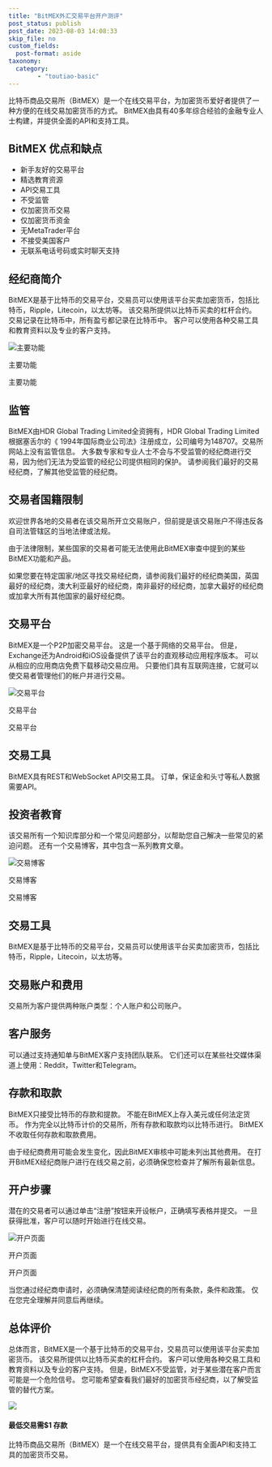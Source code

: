 ```yaml
---
title: "BitMEX外汇交易平台开户测评"
post_status: publish
post_date: 2023-08-03 14:08:33
skip_file: no
custom_fields: 
  post-format: aside
taxonomy:
  category:
        - "toutiao-basic"
---
```


比特币商品交易所（BitMEX）是一个在线交易平台，为加密货币爱好者提供了一种方便的在线交易加密货币的方式。 BitMEX由具有40多年综合经验的金融专业人士构建，并提供全面的API和支持工具。

## BitMEX 优点和缺点

- 新手友好的交易平台
- 精选教育资源
- API交易工具
- 不受监管
- 仅加密货币交易
- 仅加密货币资金
- 无MetaTrader平台
- 不接受美国客户
- 无联系电话号码或实时聊天支持

## 经纪商简介

BitMEX是基于比特币的交易平台，交易员可以使用该平台买卖加密货币，包括比特币，Ripple，Litecoin，以太坊等。 该交易所提供以比特币买卖的杠杆合约。 交易记录在比特币中，所有盈亏都记录在比特币中。 客户可以使用各种交易工具和教育资料以及专业的客户支持。

![主要功能](https://cdn.fendou.la/funstoutiao/2020/11/BitMEX-Review-Main-Features-1024x720.png "主要功能")

主要功能

主要功能

## 监管

BitMEX由HDR Global Trading Limited全资拥有，HDR Global Trading Limited根据塞舌尔的《 1994年国际商业公司法》注册成立，公司编号为148707。交易所网站上没有监管信息。 大多数专家和专业人士不会与不受监管的经纪商进行交易，因为他们无法为受监管的经纪公司提供相同的保护。 请参阅我们最好的交易经纪商，了解其他受监管的经纪商。

## 交易者国籍限制

欢迎世界各地的交易者在该交易所开立交易账户，但前提是该交易账户不得违反各自司法管辖区的当地法律或法规。

由于法律限制，某些国家的交易者可能无法使用此BitMEX审查中提到的某些BitMEX功能和产品。

如果您要在特定国家/地区寻找交易经纪商，请参阅我们最好的经纪商美国，英国最好的经纪商，澳大利亚最好的经纪商，南非最好的经纪商，加拿大最好的经纪商或加拿大所有其他国家的最好经纪商。

## 交易平台

BitMEX是一个P2P加密交易平台。 这是一个基于网络的交易平台。 但是，Exchange还为Android和iOS设备提供了该平台的直观移动应用程序版本。 可以从相应的应用商店免费下载移动交易应用。 只要他们具有互联网连接，它就可以使交易者管理他们的帐户并进行交易。

![交易平台](https://cdn.fendou.la/funstoutiao/2020/11/BitMEX-Review-Trading-Platform-1024x512.png "交易平台")

交易平台

交易平台

## 交易工具

BitMEX具有REST和WebSocket API交易工具。 订单，保证金和头寸等私人数据需要API。

## 投资者教育

该交易所有一个知识库部分和一个常见问题部分，以帮助您自己解决一些常见的紧迫问题。 还有一个交易博客，其中包含一系列教育文章。

![交易博客](https://cdn.fendou.la/funstoutiao/2020/11/BitMEX-Review-Trading-Blog.jpg "交易博客")

交易博客

交易博客

## 交易工具

BitMEX是基于比特币的交易平台，交易员可以使用该平台买卖加密货币，包括比特币，Ripple，Litecoin，以太坊等。

## 交易账户和费用

交易所为客户提供两种账户类型：个人账户和公司账户。

## 客户服务

可以通过支持通知单与BitMEX客户支持团队联系。 它们还可以在某些社交媒体渠道上使用：Reddit，Twitter和Telegram。

## 存款和取款

BitMEX只接受比特币的存款和提款。 不能在BitMEX上存入美元或任何法定货币。 作为完全以比特币计价的交易所，所有存款和取款均以比特币进行。 BitMEX不收取任何存款和取款费用。

由于经纪商费用可能会发生变化，因此BitMEX审核中可能未列出其他费用。 在打开BitMEX经纪商账户进行在线交易之前，必须确保您检查并了解所有最新信息。

## 开户步骤

潜在的交易者可以通过单击“注册”按钮来开设帐户，正确填写表格并提交。 一旦获得批准，客户可以随时开始进行在线交易。

![开户页面](https://cdn.fendou.la/funstoutiao/2020/11/BitMEX-Review-Account-Opening-Page.jpg "开户页面")

开户页面

开户页面

当您通过经纪商申请时，必须确保清楚阅读经纪商的所有条款，条件和政策。 仅在您完全理解并同意后再继续。

## 总体评价

总体而言，BitMEX是一个基于比特币的交易平台，交易员可以使用该平台买卖加密货币。 该交易所提供以比特币买卖的杠杆合约。 客户可以使用各种交易工具和教育资料以及专业的客户支持。 但是，BitMEX不受监管，对于某些潜在客户而言可能是一个危险信号。 您可能希望查看我们最好的加密货币经纪商，以了解受监管的替代方案。

![](https://cdn.fendou.la/funstoutiao/2020/11/BitMEX-Logo.png)

#### **最低交易需$1** 存款

比特币商品交易所（BitMEX）是一个在线交易平台，提供具有全面API和支持工具的加密货币交易。
